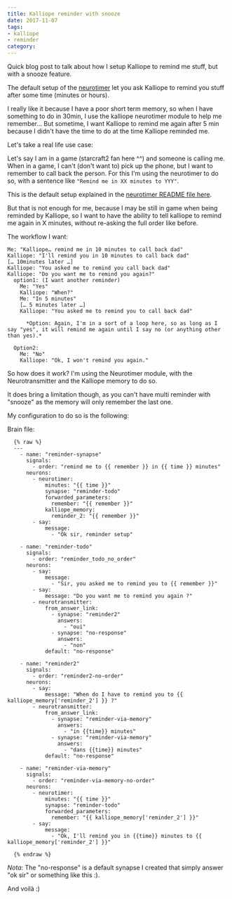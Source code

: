 ```yaml
---
title: Kalliope reminder with snooze
date: 2017-11-07
tags:
- kalliope
- reminder
category:
---
```



Quick blog post to talk about how I setup Kalliope to remind me stuff, but with a snooze feature.

The default setup of the [neurotimer](https://github.com/kalliope-project/kalliope/tree/dev/kalliope/neurons/neurotimer) let you ask Kalliope to remind you stuff after some time (minutes or hours).

I really like it because I have a poor short term memory, so when I have something to do in 30min, I use the kalliope neurotimer module to help me remember... But sometime, I want Kalliope to remind me again after 5 min because I didn't have the time to do at the time Kalliope reminded me.

Let's take a real life use case:

Let's say I am in a game (starcraft2 fan here ^^) and someone is calling me. When in a game, I can't (don't want to) pick up the phone, but I want to remember to call back the person. For this I'm using the neurotimer to do so, with a sentence like ```"Remind me in XX minutes to YYY"```.

This is the default setup explained in the [neurotimer README file here](https://github.com/kalliope-project/kalliope/tree/dev/kalliope/neurons/neurotimer).

But that is not enough for me, because I may be still in game when being reminded by Kalliope, so I want to have the ability to tell kalliope to remind me again in X minutes, without re-asking the full order like before.

The workflow I want:

```
Me: "Kalliope… remind me in 10 minutes to call back dad"
Kalliope: "I'll remind you in 10 minutes to call back dad"
[… 10minutes later …]
Kalliope: "You asked me to remind you call back dad"
Kalliope: "Do you want me to remind you again?"
  option1: (I want another reminder)
    Me: "Yes"
    Kalliope: "When?"
    Me: "In 5 minutes"
    [… 5 minutes later …]
    Kalliope: "You asked me to remind you to call back dad"

      *Option: Again, I'm in a sort of a loop here, so as long as I say "yes", it will remind me again until I say no (or anything other than yes).*

  Option2:
    Me: "No"
    Kalliope: "Ok, I won't remind you again."
```

So how does it work? I'm using the Neurotimer module, with the Neurotransmitter and the Kalliope memory to do so.

It does bring a limitation though, as you can't have multi reminder with "snooze" as the memory will only remember the last one.

My configuration to do so is the following:

Brain file:

```jinja
  {% raw %}
  ---
    - name: "reminder-synapse"
      signals:
        - order: "remind me to {{ remember }} in {{ time }} minutes"
      neurons:
        - neurotimer:
            minutes: "{{ time }}"
            synapse: "reminder-todo"
            forwarded_parameters:
              remember: "{{ remember }}"
            kalliope_memory:
              reminder_2: "{{ remember }}"
        - say:
            message:
              - "Ok sir, reminder setup"

    - name: "reminder-todo"
      signals:
        - order: "reminder_todo_no_order"
      neurons:
        - say:
            message:
              - "Sir, you asked me to remind you to {{ remember }}"
        - say:
            message: "Do you want me to remind you again ?"
        - neurotransmitter:
            from_answer_link:
              - synapse: "reminder2"
                answers:
                  - "oui"
              - synapse: "no-response"
                answers:
                  - "non"
            default: "no-response"

    - name: "reminder2"
      signals:
        - order: "reminder2-no-order"
      neurons:
        - say:
            message: "When do I have to remind you to {{ kalliope_memory['reminder_2'] }} ?"
        - neurotransmitter:
            from_answer_link:
              - synapse: "reminder-via-memory"
                answers:
                  - "in {{time}} minutes"
              - synapse: "reminder-via-memory"
                answers:
                  - "dans {{time}} minutes"
            default: "no-response"

    - name: "reminder-via-memory"
      signals:
        - order: "reminder-via-memory-no-order"
      neurons:
        - neurotimer:
            minutes: "{{ time }}"
            synapse: "reminder-todo"
            forwarded_parameters:
              remember: "{{ kalliope_memory['reminder_2'] }}"
        - say:
            message:
              - "Ok, I'll remind you in {{time}} minutes to {{ kalliope_memory['reminder_2'] }}"

  {% endraw %}
```

*Nota*: The "no-response" is a default synapse I created that simply answer "ok sir" or something like this :).

And voilà :)

